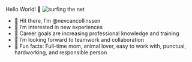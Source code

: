 Hello World! 👋
![surfing the net](https://user-images.githubusercontent.com/111001793/185792527-8d1d54e3-7f34-4f08-9da6-e150f5c8d1bf.png)




- 👋 Hit there, I’m @nevcancollinssen
- 👀 I’m interested in new experiences
- 💪 Career goals are increasing professional knowledge and training 
- 💞️ I’m looking forward to teamwork and collaboration
- 🧩 Fun facts: Full-time mom, animal lover, easy to work with, 
                punctual, hardworking, and responsible person

<!---
nevcancollinssen/nevcancollinssen is a ✨ special ✨ repository because its `README.md` (this file) appears on your GitHub profile.
You can click the Preview link to take a look at your changes.
--->
